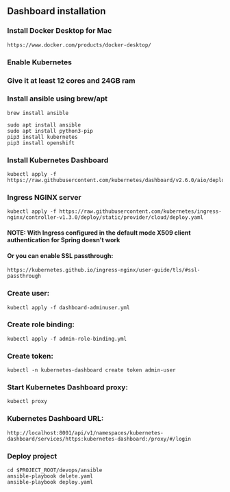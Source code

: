 ## Dashboard installation

### Install Docker Desktop for Mac
```shell
https://www.docker.com/products/docker-desktop/
```

### Enable Kubernetes

### Give it at least 12 cores and 24GB ram

### Install ansible using brew/apt 
```shell
brew install ansible
```
```shell
sudo apt install ansible
sudo apt install python3-pip
pip3 install kubernetes
pip3 install openshift
```
### Install Kubernetes Dashboard
```shell
kubectl apply -f https://raw.githubusercontent.com/kubernetes/dashboard/v2.6.0/aio/deploy/recommended.yaml
```
### Ingress NGINX server
```shell
kubectl apply -f https://raw.githubusercontent.com/kubernetes/ingress-nginx/controller-v1.3.0/deploy/static/provider/cloud/deploy.yaml
```
#### NOTE: With Ingress configured in the default mode X509 client authentication for Spring doesn't work
#### Or you can enable SSL passthrough:
```
https://kubernetes.github.io/ingress-nginx/user-guide/tls/#ssl-passthrough
```

### Create user:
```shell
kubectl apply -f dashboard-adminuser.yml
```

### Create role binding:
```shell
kubectl apply -f admin-role-binding.yml
```

### Create token:
```shell
kubectl -n kubernetes-dashboard create token admin-user
```

### Start Kubernetes Dashboard proxy:
```shell
kubectl proxy
```

### Kubernetes Dashboard URL:
```shell
http://localhost:8001/api/v1/namespaces/kubernetes-dashboard/services/https:kubernetes-dashboard:/proxy/#/login
```

### Deploy project
```shell
cd $PROJECT_ROOT/devops/ansible
ansible-playbook delete.yaml
ansible-playbook deploy.yaml
```